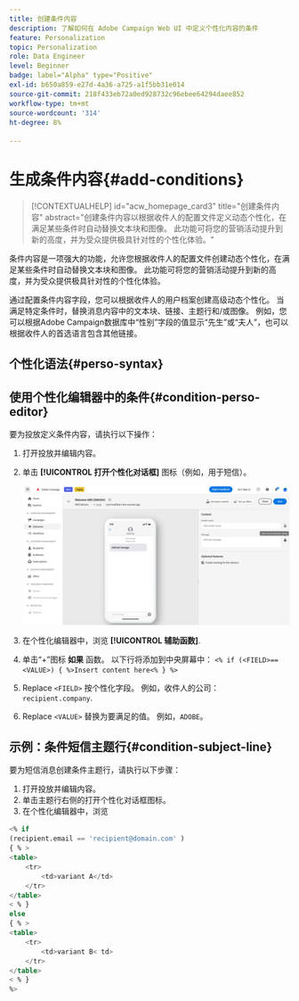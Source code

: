 ```yaml
---
title: 创建条件内容
description: 了解如何在 Adobe Campaign Web UI 中定义个性化内容的条件
feature: Personalization
topic: Personalization
role: Data Engineer
level: Beginner
badge: label="Alpha" type="Positive"
exl-id: b650a859-e27d-4a36-a725-a1f5bb31e014
source-git-commit: 218f433eb72a0ed928732c96ebee64294daee852
workflow-type: tm+mt
source-wordcount: '314'
ht-degree: 8%

---
```


# 生成条件内容{#add-conditions}

>[!CONTEXTUALHELP]
>id="acw_homepage_card3"
>title="创建条件内容"
>abstract="创建条件内容以根据收件人的配置文件定义动态个性化，在满足某些条件时自动替换文本块和图像。 此功能可将您的营销活动提升到新的高度，并为受众提供极具针对性的个性化体验。"

条件内容是一项强大的功能，允许您根据收件人的配置文件创建动态个性化，在满足某些条件时自动替换文本块和图像。 此功能可将您的营销活动提升到新的高度，并为受众提供极具针对性的个性化体验。

通过配置条件内容字段，您可以根据收件人的用户档案创建高级动态个性化。 当满足特定条件时，替换消息内容中的文本块、链接、主题行和/或图像。 例如，您可以根据Adobe Campaign数据库中“性别”字段的值显示“先生”或“夫人”，也可以根据收件人的首选语言包含其他链接。

## 个性化语法{#perso-syntax}

## 使用个性化编辑器中的条件{#condition-perso-editor}

要为投放定义条件内容，请执行以下操作：

1. 打开投放并编辑内容。
1. 单击 **[!UICONTROL 打开个性化对话框]** 图标（例如，用于短信）。

   ![](assets/open-perso-editor-sms.png)

1. 在个性化编辑器中，浏览 **[!UICONTROL 辅助函数]**.
1. 单击“+”图标 **如果** 函数。 以下行将添加到中央屏幕中：
   `<% if (<FIELD>==<VALUE>) { %>Insert content here<% } %>`
1. Replace `<FIELD>` 按个性化字段。 例如，收件人的公司： `recipient.company`.
1. Replace `<VALUE>` 替换为要满足的值。 例如，`ADOBE`。

## 示例：条件短信主题行{#condition-subject-line}

要为短信消息创建条件主题行，请执行以下步骤：

1. 打开投放并编辑内容。
1. 单击主题行右侧的打开个性化对话框图标。
1. 在个性化编辑器中，浏览


```sql
<% if 
(recipient.email == 'recipient@domain.com' ) 
{ % >
<table>
    <tr>
        <td>variant A</td>
    </tr>
</table>
< % } 
else 
{ % >
<table>
    <tr>
        <td>variant B< td>
    </tr>
</table>
< % } 
%>
```
